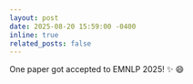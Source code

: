 ```yaml
---
layout: post
date: 2025-08-20 15:59:00 -0400
inline: true
related_posts: false
---
```

One paper got accepted to EMNLP 2025! :sparkles: :smile: